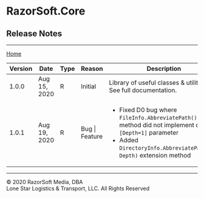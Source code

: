 # RazorSoft.Core  
## Release Notes
____________________________________________________________________________________________________  
[Home][1]  

| Version | Date         | Type | Reason         | Description                                                                                                                                                                                            |   |
|---------|--------------|------|----------------|--------------------------------------------------------------------------------------------------------------------------------------------------------------------------------------------------------|---|
| 1.0.0   | Aug 15, 2020 | R    | Initial        | Library of useful classes & utilities. See full documentation.                                                                                                                                         |   |
| 1.0.1   | Aug 19, 2020 | R    | Bug \| Feature | <ul><li>Fixed D0 bug where `FileInfo.AbbreviatePath()` ext. method did not implement optional `[Depth=1]` parameter</li><li>Added `DirectoryInfo.AbbreviatePath(int Depth)` extension method</li></ul> |   |  
  
____________________________________________________________________________________________________   
© 2020 RazorSoft Media, DBA  
       Lone Star Logistics & Transport, LLC. All Rights Reserved  

[1]: ../../README.md